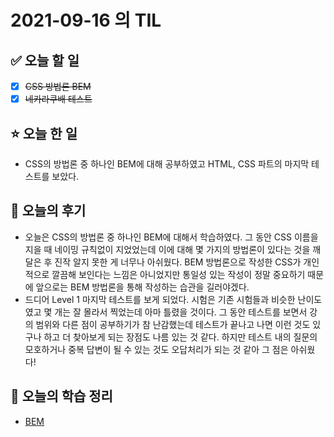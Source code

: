 # 2021-09-16 의 TIL

## ✅ 오늘 할 일

- [x] ~~CSS 방법론 BEM~~
- [x] ~~네카라쿠배 테스트~~

## ⭐ 오늘 한 일

- CSS의 방법론 중 하나인 BEM에 대해 공부하였고 HTML, CSS 파트의 마지막 테스트를 보았다.

## 💬 오늘의 후기

- 오늘은 CSS의 방법론 중 하나인 BEM에 대해서 학습하였다. 그 동안 CSS 이름을 지을 때 네이밍 규칙없이 지었었는데 이에 대해 몇 가지의 방법론이 있다는 것을 깨달은 후 진작 알지 못한 게 너무나 아쉬웠다. BEM 방법론으로 작성한 CSS가 개인적으로 깔끔해 보인다는 느낌은 아니었지만 통일성 있는 작성이 정말 중요하기 때문에 앞으로는 BEM 방법론을 통해 작성하는 습관을 길러야겠다.
- 드디어 Level 1 마지막 테스트를 보게 되었다. 시험은 기존 시험들과 비슷한 난이도였고 몇 개는 잘 몰라서 찍었는데 아마 틀렸을 것이다. 그 동안 테스트를 보면서 강의 범위와 다른 점이 공부하기가 참 난감했는데 테스트가 끝나고 나면 이런 것도 있구나 하고 더 찾아보게 되는 장점도 나름 있는 것 같다. 하지만 테스트 내의 질문의 모호하거나 중복 답변이 될 수 있는 것도 오답처리가 되는 것 같아 그 점은 아쉬웠다!

## 📕 오늘의 학습 정리

- [BEM](https://github.com/ksy9926/zerobase-TIL/blob/master/CSS/BEM.md)
